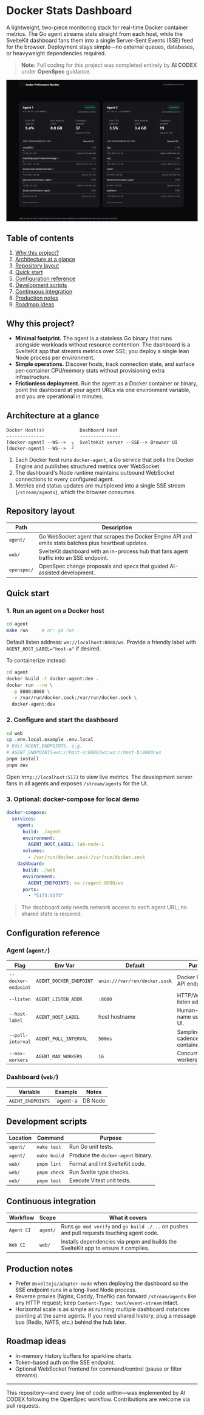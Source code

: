# Docker Stats Dashboard

A lightweight, two-piece monitoring stack for real-time Docker container metrics. The Go agent streams stats straight from each host, while the SvelteKit dashboard fans them into a single Server-Sent Events (SSE) feed for the browser. Deployment stays simple—no external queues, databases, or heavyweight dependencies required.

> **Note:** Full coding for this project was completed entirely by **AI CODEX** under **OpenSpec** guidance.

![Dashboard preview placeholder](dashboard-preview.png)



## Table of contents

1. [Why this project?](#why-this-project)
2. [Architecture at a glance](#architecture-at-a-glance)
3. [Repository layout](#repository-layout)
4. [Quick start](#quick-start)
5. [Configuration reference](#configuration-reference)
6. [Development scripts](#development-scripts)
7. [Continuous integration](#continuous-integration)
8. [Production notes](#production-notes)
9. [Roadmap ideas](#roadmap-ideas)

## Why this project?

- **Minimal footprint.** The agent is a stateless Go binary that runs alongside workloads without resource contention. The dashboard is a SvelteKit app that streams metrics over SSE; you deploy a single lean Node process per environment.
- **Simple operations.** Discover hosts, track connection state, and surface per-container CPU/memory stats without provisioning extra infrastructure.
- **Frictionless deployment.** Run the agent as a Docker container or binary, point the dashboard at your agent URLs via one environment variable, and you are operational in minutes.

## Architecture at a glance

```
Docker Host(s)             Dashboard Host
--------------             ---------------
[docker-agent] --WS-->  ┐  SvelteKit server --SSE--> Browser UI
[docker-agent] --WS-->  ┘
```

1. Each Docker host runs `docker-agent`, a Go service that polls the Docker Engine and publishes structured metrics over WebSocket.
2. The dashboard's Node runtime maintains outbound WebSocket connections to every configured agent.
3. Metrics and status updates are multiplexed into a single SSE stream (`/stream/agents`), which the browser consumes.

## Repository layout

| Path        | Description |
| ----------- | ----------- |
| `agent/`    | Go WebSocket agent that scrapes the Docker Engine API and emits stats batches plus heartbeat updates. |
| `web/`      | SvelteKit dashboard with an in-process hub that fans agent traffic into an SSE endpoint. |
| `openspec/` | OpenSpec change proposals and specs that guided AI-assisted development. |

## Quick start

### 1. Run an agent on a Docker host

```bash
cd agent
make run     # or: go run .
```

Default listen address: `ws://localhost:8080/ws`. Provide a friendly label with `AGENT_HOST_LABEL="host-a"` if desired.

To containerize instead:

```bash
cd agent
docker build -t docker-agent:dev .
docker run --rm \
  -p 8080:8080 \
  -v /var/run/docker.sock:/var/run/docker.sock \
  docker-agent:dev
```

### 2. Configure and start the dashboard

```bash
cd web
cp .env.local.example .env.local
# Edit AGENT_ENDPOINTS, e.g.
# AGENT_ENDPOINTS=ws://host-a:8080/ws;ws://host-b:8080/ws
pnpm install
pnpm dev
```

Open `http://localhost:5173` to view live metrics. The development server fans in all agents and exposes `/stream/agents` for the UI.

### 3. Optional: docker-compose for local demo

```yaml
docker-compose:
  services:
    agent:
      build: ./agent
      environment:
        AGENT_HOST_LABEL: lab-node-1
      volumes:
        - /var/run/docker.sock:/var/run/docker.sock
    dashboard:
      build: ./web
      environment:
        AGENT_ENDPOINTS: ws://agent:8080/ws
      ports:
        - "5173:5173"
```

> The dashboard only needs network access to each agent URL; no shared state is required.

## Configuration reference

### Agent (`agent/`)

| Flag | Env Var | Default | Purpose |
| ---- | ------- | ------- | ------- |
| `--docker-endpoint` | `AGENT_DOCKER_ENDPOINT` | `unix:///var/run/docker.sock` | Docker Engine API endpoint. |
| `--listen` | `AGENT_LISTEN_ADDR` | `:8080` | HTTP/WebSocket listen address. |
| `--host-label` | `AGENT_HOST_LABEL` | host hostname | Human-friendly name used in the UI. |
| `--poll-interval` | `AGENT_POLL_INTERVAL` | `500ms` | Sampling cadence for container stats. |
| `--max-workers` | `AGENT_MAX_WORKERS` | `16` | Concurrent stats workers. |

### Dashboard (`web/`)

| Variable | Example | Notes |
| -------- | ------- | ----- |
| `AGENT_ENDPOINTS` | `agent-a|DB Node|ws://10.0.0.15:8080/ws;agent-b|Cache|ws://10.0.0.16:8080/ws` | Semicolon-separated list. Omit `id|label|` to auto-generate defaults. |

## Development scripts

| Location | Command | Purpose |
| -------- | ------- | ------- |
| `agent/` | `make test` | Run Go unit tests. |
| `agent/` | `make build` | Produce the `docker-agent` binary. |
| `web/`   | `pnpm lint` | Format and lint SvelteKit code. |
| `web/`   | `pnpm check` | Run Svelte type checks. |
| `web/`   | `pnpm test` | Execute Vitest unit tests. |

## Continuous integration

| Workflow | Scope | What it covers |
| -------- | ----- | -------------- |
| `Agent CI` | `agent/` | Runs `go mod verify` and `go build ./...` on pushes and pull requests touching agent code. |
| `Web CI` | `web/` | Installs dependencies via pnpm and builds the SvelteKit app to ensure it compiles. |

## Production notes

- Prefer `@sveltejs/adapter-node` when deploying the dashboard so the SSE endpoint runs in a long-lived Node process.
- Reverse proxies (Nginx, Caddy, Traefik) can forward `/stream/agents` like any HTTP request; keep `Content-Type: text/event-stream` intact.
- Horizontal scale is as simple as running multiple dashboard instances pointing at the same agents. If you need shared history, plug a message bus (Redis, NATS, etc.) behind the hub later.

## Roadmap ideas

- In-memory history buffers for sparkline charts.
- Token-based auth on the SSE endpoint.
- Optional WebSocket frontend for command/control (pause or filter streams).

---

This repository—and every line of code within—was implemented by AI CODEX following the OpenSpec workflow. Contributions are welcome via pull requests.
